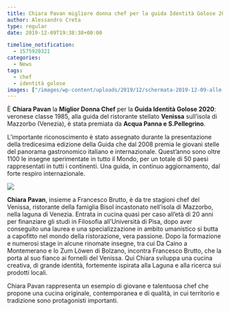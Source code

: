 ```yaml
---
title: Chiara Pavan migliore donna chef per la guida Identità Golose 2020
author: Alessandro Creta
type: regular
date: 2019-12-09T19:38:38+00:00

timeline_notification:
  - 1575920321
categories:
  - News
tags:
  - chef
  - identità golose
images: ["/images/wp-content/uploads/2019/12/schermata-2019-12-09-alle-20.40.50.webp"]
---
```

È **Chiara Pavan** la **Miglior Donna Chef** per la **Guida Identità Golose 2020**: veronese classe 1985, alla guida del ristorante stellato **Venissa** sull’isola di Mazzorbo (Venezia), è stata premiata da **Acqua Panna e S.Pellegrino**.

L’importante riconoscimento è stato assegnato durante la presentazione della tredicesima edizione della Guida che dal 2008 premia le giovani stelle del panorama gastronomico italiano e internazionale. Quest’anno sono oltre 1100 le insegne sperimentate in tutto il Mondo, per un totale di 50 paesi rappresentati in tutti i continenti. Una guida, in continuo aggiornamento, dal forte respiro internazionale.&nbsp;

![](/images/wp-content/uploads/2019/12/chiara-pavan-credits-brambilla-serrani.webp)
 

**Chiara Pavan**, insieme a Francesco Brutto, è da tre stagioni chef del Venissa, ristorante della famiglia Bisol incastonato nell’isola di Mazzorbo, nella laguna di Venezia. Entrata in cucina quasi per caso all’età di 20 anni per finanziare gli studi in Filosofia all’Università di Pisa, dopo aver conseguito una laurea e una specializzazione in ambito umanistico si butta a capofitto nel mondo della ristorazione, vera passione. Dopo la formazione e numerosi stage in alcune rinomate insegne, tra cui Da Caino a Montemerano e lo Zum Löwen di Bolzano, incontra Francesco Brutto, che la porta al suo fianco ai fornelli del Venissa. Qui Chiara sviluppa una cucina creativa, di grande identità, fortemente ispirata alla Laguna e alla ricerca sui prodotti locali.

Chiara Pavan rappresenta un esempio di giovane e talentuosa chef che propone una cucina originale, contemporanea e di qualità, in cui territorio e tradizione sono protagonisti importanti.